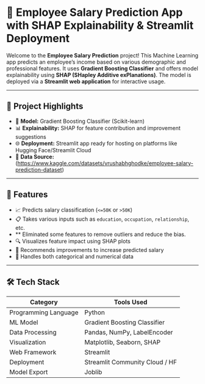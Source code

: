 # 🧠 Employee Salary Prediction App with SHAP Explainability & Streamlit Deployment

Welcome to the **Employee Salary Prediction** project! This Machine Learning app predicts an employee’s income based on various demographic and professional features. It uses **Gradient Boosting Classifier** and offers model explainability using **SHAP (SHapley Additive exPlanations)**. The model is deployed via a **Streamlit web application** for interactive usage.

---

## 📌 Project Highlights

- 🧮 **Model:** Gradient Boosting Classifier (Scikit-learn)
- 📊 **Explainability:** SHAP for feature contribution and improvement suggestions
- 🌐 **Deployment:** Streamlit app ready for hosting on platforms like Hugging Face/Streamlit Cloud
- 📁 **Data Source:** (https://www.kaggle.com/datasets/vrushabhghodke/employee-salary-prediction-dataset)

---

## 🚀 Features

- 📈 Predicts salary classification (`<=50K` or `>50K`)
- 📋 Takes various inputs such as `education`, `occupation`, `relationship`, etc.
- **  Eliminated some features to remove outliers and reduce the bias.
- 🔍 Visualizes feature impact using SHAP plots
- 🎯 Recommends improvements to increase predicted salary
- 🧩 Handles both categorical and numerical data

---

## 🛠️ Tech Stack

| Category            | Tools Used                          |
|---------------------|-------------------------------------|
| Programming Language| Python                              |
| ML Model            | Gradient Boosting Classifier        |
| Data Processing     | Pandas, NumPy, LabelEncoder         |
| Visualization       | Matplotlib, Seaborn, SHAP           |
| Web Framework       | Streamlit                           |
| Deployment          | Streamlit Community Cloud / HF      |
| Model Export        | Joblib                              |


